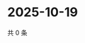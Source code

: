# 2025-10-19

共 0 条

<!-- BEGIN ZHIHUVIDEO -->
<!-- 最后更新时间 Sun Oct 19 2025 03:08:13 GMT+0800 (China Standard Time) -->

<!-- END ZHIHUVIDEO -->
